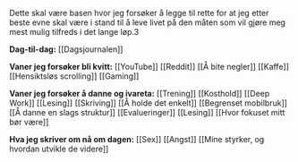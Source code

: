 Dette skal være basen hvor jeg forsøker å legge til rette for at jeg etter beste evne skal være i stand til å leve livet på den måten som vil gjøre meg mest mulig tilfreds i det lange løp.3 

**Dag-til-dag:**
[[Dagsjournalen]]

**Vaner jeg forsøker bli kvitt:**
[[YouTube]]
[[Reddit]]
[[Å bite negler]]
[[Kaffe]]
[[Hensiktsløs scrolling]]
[[Gaming]]

**Vaner jeg forsøker å danne og ivareta:**
[[Trening]]
[[Kosthold]]
[[Deep Work]]
[[Lesing]]
[[Skriving]]
[[Å holde det enkelt]]
[[Begrenset mobilbruk]]
[[Å danne en slags struktur]]
[[Evalueringer]]
[[Lesing]]
[[Hvor fokuset mitt bør være]]

**Hva jeg skriver om nå om dagen:**
[[Sex]]
[[Angst]]
[[Mine styrker, og hvordan utvikle de videre]]